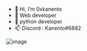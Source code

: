 - 👋 Hi, I’m 0xkanento
- 👀 Web developer
- 🌱 python developer
- 📫 Discord : Kanento#6882



![image](https://user-images.githubusercontent.com/101955438/159187887-0d83f86c-6b66-426f-8067-f16b8a3e3074.png)

